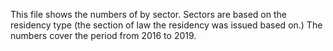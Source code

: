 This file shows the numbers of by sector. Sectors are based on the residency type (the section of law the residency was issued based on.)
The numbers cover the period from 2016 to 2019. 
